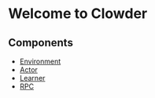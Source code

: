 # Welcome to Clowder

## Components

- [Environment](environment.md)
- [Actor](actor.md)
- [Learner](learner.md)
- [RPC](RPC.md)
